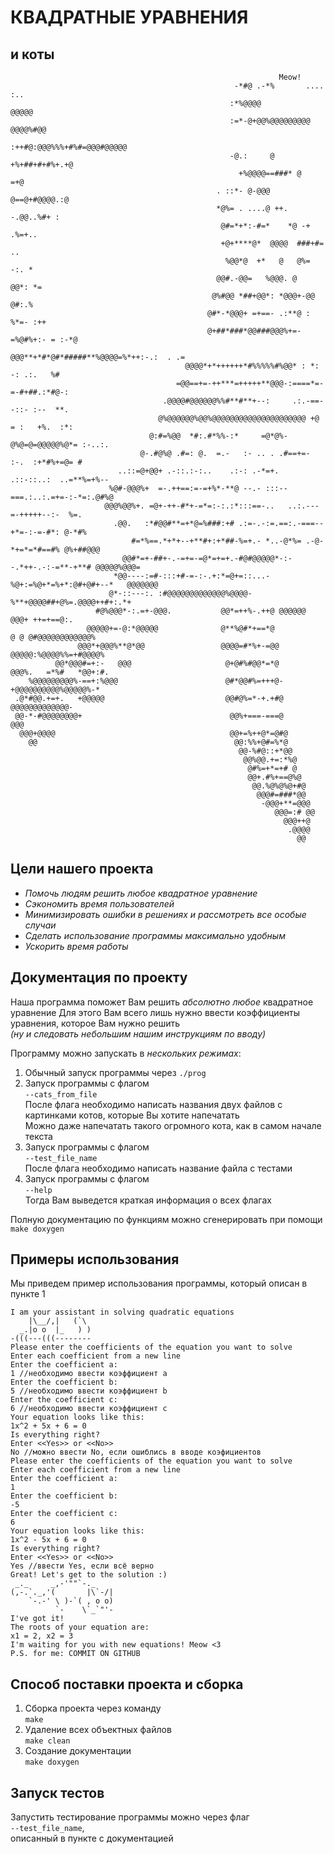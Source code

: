 #        КВАДРАТНЫЕ УРАВНЕНИЯ
## и коты
```
                                                            Meow!                                               
                                                  -*#@ .-*%       .... :..                          
                                                 :*%@@@@               @@@@@                        
                                                 :=*-@+@@%@@@@@@@@@ @@@@%#@@                        
                                                 :++#@:@@@%%%+#%#=@@@#@@@@@                         
                                                 -@.:     @ +%+##+#+#%+.+@                          
                                                   +%@@@@==###* @     =+@                           
                                              . ::*- @-@@@ @==@+#@@@@.:@                            
                                              *@%= . ....@ ++. -.@@..%#+ :                          
                                               @#=*+*:-#=*    *@ -+ .%=+..                          
                                               +@+****@*  @@@@  ###+#= ..                           
                                                %@@*@  +*   @   @%=  -:. *                          
                                              @@#.-@@=   %@@@. @   @@*: *=                          
                                             @%#@@ *##+@@*: *@@@+-@@   @#:.%                        
                                            @#*-*@@@+ =+==- .:**@ :   %*=- :++                      
                                            @+##*###*@@###@@@%+=-=%@#%+:- = :-*@                    
                                          @@@**+*#*@#*#####**%@@@@=%*++:-.:  . .=                   
                                       @@@@*+*++++++*#%%%%%#%@@* : *: -: .:.   %#                   
                                     =@@==+=-++***=+++++**@@@-:====*=-=-#+##.:*#@-:                 
                                  .@@@@#@@@@@@%%#**#**+--:     .:.-==--::- :--  **.                 
                                 @%@@@@@@%@@%@@@@@@@@@@@@@@@@@@@@@ +@ = :   +%.  :*:                
                               @:#=%@@  *#:.#*%%-:*     =@*@%-@%@=@=@@@@@%@*= :-..:.                
                             @-.#@%@ .#=: @.  =.-   :- .. . .#==+=- :-.  :+*#%+=@= #                
                        ..::=@+@@+ .-::.:-:..    .:-: .-*=+.   .::-::..:  ..=**%=+%--               
                      %@#-@@@%+  =-.++==:=-=+%*-**@ --.- :::--===.:..:.=+=-:-*=:.@#%@               
                     @@@%@@%+. =@+-++-#*+-=*=:-:.:*:::==-..   ..:.---=-+++++--:-  %=.               
                       .@@.   :*#@@#**=+*@=%###:+# .:=-.-:=.==:.-===--+*=-:-=-#*: @-*#%
                           #=*%==.*+*+--+**#+:+*##-%=+.- *..-@*%= .-@-*+=*=*#==#% @%+##@@@          
                         @@#*=+-##+-.-=+=-=@*=+=+.-#@#@@@@@*-:--.*++-.-:-=**-+**# @@@@@%@@@=        
                       *@@----:=#-:::+#-=-:-.+:*=@+=::...-%@+:=%@+*=%+*:@#+@#+--*   @@@@@@@         
                      @*-::---:. :#@@@@@@@@@@@@@%@@@@-%**+@@@@##+@%=.@@@@++#+:.*+                   
                   #@%@@@*-:.=+-@@@.           @@*=++%-.++@ @@@@@@ @@@+ ++=+==@:.                   
                 @@@@@+=-@:*@@@@@              @**%@#*+==*@           @ @ @#@@@@@@@@@@@@%           
               @@@*+@@@%**@*@@                 @@@@=#*%+-=@@           @@@@@:%@@@@%%=+#@@@@%        
          @@*@@@#=+:-   @@@                     @+@#%#@@*=*@               @@@%.   =*%#   *@@+:#.   
    %@@@@@@@@@%-==+:%@@@                        @#*@@#%=+++@-                  +@@@@@@@@@@%@@@@@%-* 
 .@*#@@.+=+.   +@@@@@                           @@#@%=*-+.+#@                        @@@@@@@@@@@@@- 
 @@-*-#@@@@@@@@+                                 @@%+===-===@                             @@@       
  @@@+@@@@                                       @@+=%++@*=@#@                                      
    @@                                            @@:%%+@#=%*@                                      
                                                   @@-%#@::+*@@                                     
                                                    @@%@@.+=:*%@                                    
                                                     @#%=+*=+# @                                    
                                                     @@+.#%+==@%@                                   
                                                      @@.%@%@%@+#@                                  
                                                       @@@#=###*@@                                  
                                                        -@@@+**=@@@                                 
                                                           @@@=:# @@                                
                                                             @@@++@                                 
                                                              .@@@@                                 
                                                                @@

```
## Цели нашего проекта

* *Помочь людям решить любое квадратное уравнение*
* *Сэкономить время пользователей*
* *Минимизировать ошибки в решениях и рассмотреть все особые случаи*
* *Сделать использование программы максимально удобным*
* *Ускорить время работы*


## Документация по проекту

Наша программа поможет Вам решить *абсолютно любое* квадратное уравнение
Для этого Вам всего лишь нужно ввести коэффициенты уравнения, которое Вам нужно решить \
*(ну и следовать небольшим нашим инструкциям по вводу)* 

Программу можно запускать в *нескольких режимах*:
1. Обычный запуск программы через 
```./prog```
2. Запуск программы с флагом \
```--cats_from_file``` \
После флага необходимо написать названия двух файлов с картинками котов, которые Вы хотите напечатать \
Можно даже напечатать такого огромного кота, как в самом начале текста
3. Запуск программы с флагом \
```--test_file_name``` \
После флага необходимо написать название файла с тестами 
4. Запуск программы с флагом \
```--help``` \
Тогда Вам выведется краткая информация о всех флагах

Полную документацию по функциям можно сгенерировать при помощи \
```make doxygen```

## Примеры использования

Мы приведем пример использования программы, который описан в пункте 1

```Hello!
I am your assistant in solving quadratic equations
    |\__/,|   (`\
  _.|o o  |_   ) )
-(((---(((--------
Please enter the coefficients of the equation you want to solve
Enter each coefficient from a new line
Enter the coefficient a:
1 //необходимо ввести коэффициент a
Enter the coefficient b:
5 //необходимо ввести коэффициент b
Enter the coefficient c:
6 //необходимо ввести коэффициент c
Your equation looks like this:
1x^2 + 5x + 6 = 0
Is everything right?
Enter <<Yes>> or <<No>>
No //можно ввести No, если ошиблись в вводе коэфициентов
Please enter the coefficients of the equation you want to solve
Enter each coefficient from a new line
Enter the coefficient a:
1
Enter the coefficient b:
-5
Enter the coefficient c:
6
Your equation looks like this:
1x^2 - 5x + 6 = 0
Is everything right?
Enter <<Yes>> or <<No>>
Yes //ввести Yes, если всё верно
Great! Let's get to the solution :)
 _._     _,-'""`-._
(,-.`._,'(       |\`-/|
    `-.-' \ )-`( , o o)
          `-    \`_`"'-
I've got it!
The roots of your equation are:
x1 = 2, x2 = 3
I'm waiting for you with new equations! Meow <3
P.S. for me: COMMIT ON GITHUB
```

## Способ поставки проекта и сборка

1. Сборка проекта через команду \
```make```
2. Удаление всех объектных файлов\
```make clean```
3. Создание документации \
```make doxygen```

## Запуск тестов

Запустить тестирование программы можно через флаг \
```--test_file_name```, \
описанный в пункте с документацией
